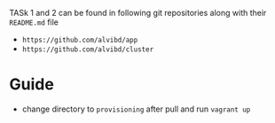 TASk 1 and 2 can be found in following git repositories along with their `README.md` file
- `https://github.com/alvibd/app`
- `https://github.com/alvibd/cluster`
# Guide
- change directory to `provisioning` after pull and run `vagrant up`